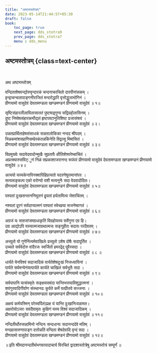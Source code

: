 ```yaml
---
title: "अष्टमस्तोत्रम्‌"
date: 2023-05-14T21:44:57+05:30
draft: false
book:
    toc_page: true
    next_page: dds_stotra9
    prev_page: dds_stotra7
    menu : dds_menu
---
```




## अष्टमस्तोत्रम्‌ {class=text-center}

<br/>

अथ अष्टमस्तोत्रम्‌

वन्दिताशेषवन्द्योरुवृन्दारकं चन्दनाचरचितो दारपीनांसकम्‌ ।  
इन्द्राचन्चलापाङ्गनीराजितं मन्दरोद्धारि वृत्तोद्धुजाभोगिनं ।  
प्रीणयामो वासुदेवं देवतामण्डला खण्डमण्डनं प्रीणयामो वासुदेवं ॥ १॥

सृष्टिसंहारलीलाविलासाततं पुष्टषाइ्गुण्य सद्विग्रहो्लासिनम्‌ ।  
दुष्ट निष्येषसंहारकर्मोद्यतं हृष्टपष्टानुतिशिष्ट प्रजासंश्रयं ।  
प्रीणयामो वासुदेवं देवतामण्डला खण्डमण्डनं प्रीणयामो वासुदेवं ॥ २।  

उन्नतप्रार्थिताहेषसंसाधकं सन्नतालोकिका नन्दद श्रीपदम्‌ ।  
भिन्नकमांशयप्राणिसम्प्रेरकंतन्नकिंनेति विद्वत्सु मिमांसितं ।  
प्रीणयामो वासुदेवं देवतामण्डला खण्डमण्डनं प्रीणयामो वासुदेवं ॥ ३॥

विप्रमुख्येः सदावेदवादोन्मुखैः सुप्रतापैः क्षीतिशेश्वरेष्चाचिंतं ।  
अप्रत्क्यारुसंविट्ुणं निळं सप्रकाशाजरानन्द रूपंपरं
प्रीणयामो वासुदेवं देवतामण्डला खण्डमण्डनं प्रीणयामो वासुदेवं ॥ ४॥

अत्ययो यस्यकेनापिनक्वापिहिप्रत्यतो यदरणेषूत्तमानांपरः ।  
सत्यसङ्कल्प एको वरोण्यो वशी मत्यनूनैः सदा वेदवादोदितः।  
प्रीणयामो वासुदेवं देवतामण्डला खण्डमण्डनं प्रीणयामो वासुदेवं ॥ ५॥

पश्यतां दुःखसन्ताननिमूलनं इृ्यतां हर्यतामित्य जेशाचिंतम्‌ ।  

नश्यतां दूरगं सर्वदाप्यात्मगं पश्यतां स्वेच्छया सजनेष्वागतं ।  
प्रीणयामो वासुदेवं देवतामण्डला खण्डमण्डनं प्रीणयामो वासुदेवं ॥ ६॥

अग्रजं यः ससजांजमग्रधाकृतिं विग्रहोयस्य सर्वेगुणा एव हि।  
उग्र आद्योऽपि यस्यात्मजाग्रथात्मजः सङ्गूहीतः सदायः परंदैवतम्‌ ।  
प्रीणयामो वासुदेवं देवतामण्डला खण्डमण्डनं प्रीणयामो वासुदेवं ॥ ७॥

अच्युतो यो गुणेनिंत्यमेवाखिलेः प्रच्युतो ऽशेष दोषैः सदापूर्तित ।  
उच्यते सर्ववेदोरु वांदैरजः स्वर्जितो हमरद्रे्द् पू्वैस्सदा ।  
प्रीणयामो वासुदेवं देवतामण्डला खण्डमण्डनं प्रीणयामो वासुदेवं ॥ ८ ॥

धार्यते येनविश्वं सदाजादिकं वार्यतेशेषदुःखं निजध्यायिनां ।  
पार्यते सर्वमन्येनंयत्पार्यते कार्यते चाखिलं सर्वभूतैः सदा ।  
प्रीणयामो वासुदेवं देवतामण्डला खण्डमण्डनं प्रीणयामो वासुदेवं ॥ ९॥

सर्वपापानि यत्संस्मृतेः सङ्क्षयसवंदा यान्तिभत्तयाविशुद्धात्मनां ।  
शवंगुरवादिगीर्वाण संस्थानदः कुर्वते कर्मे यत्प्रीतये सज्जनाः ।  
प्रीणयामो वासुदेवं देवतामण्डला खण्डमण्डनं प्रीणयामो वासुदेवं ॥ १०॥

अक्षयं कर्मयस्मिन्‌ परेस्वपिंतंऽप्रक्ष यं यान्ति दुःखानिःयन्नामत।  
अक्षरोयोऽजरः सवंदैवामृतः कुक्षिगं यस्य विश्वं सदाजादिकम्‌ ।  
प्रीणयामो वासुदेवं देवतामण्डला खण्डमण्डनं प्रीणयामो वासुदेवं ॥ ११॥

नन्दितीर्थोरुसन्नामिनो नन्दिनः सन्दधानाः सदानन्ददेवे मतिम्‌ ।  
मन्दहासारुणापाङ्ग दत्तोन्नतिं वन्दिता शेषदेवादि वृन्दं सदा ।  
प्रीणयामो वासुदेवं देवतामण्डला खण्डमण्डनं प्रीणयामो वासुदेवं ॥ १२॥

॥ इति श्रीमदानन्दतीर्थभगवत्पादाचार्य विरचितं
द्वादशास्तोत्रेषु अष्टमस्तोत्रं सम्पूर्णं ॥
